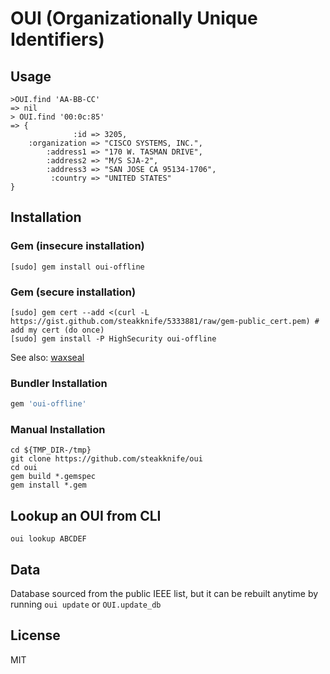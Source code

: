 # OUI (Organizationally Unique Identifiers)
## Usage

    >OUI.find 'AA-BB-CC'
    => nil
    > OUI.find '00:0c:85'
    => {
                  :id => 3205,
        :organization => "CISCO SYSTEMS, INC.",
            :address1 => "170 W. TASMAN DRIVE",
            :address2 => "M/S SJA-2",
            :address3 => "SAN JOSE CA 95134-1706",
             :country => "UNITED STATES"
    }

## Installation
### Gem (insecure installation)

```shell
[sudo] gem install oui-offline
```
### Gem (secure installation)

```shell
[sudo] gem cert --add <(curl -L https://gist.github.com/steakknife/5333881/raw/gem-public_cert.pem) # add my cert (do once)
[sudo] gem install -P HighSecurity oui-offline
```

See also: [waxseal](https://github.com/steakknife/waxseal)

### Bundler Installation

```ruby
gem 'oui-offline'
```

### Manual Installation

    cd ${TMP_DIR-/tmp}
    git clone https://github.com/steakknife/oui
    cd oui
    gem build *.gemspec
    gem install *.gem
  

## Lookup an OUI from CLI

`oui lookup ABCDEF`

## Data

Database sourced from the public IEEE list, but it can be rebuilt anytime by running `oui update` or `OUI.update_db`

## License

MIT
